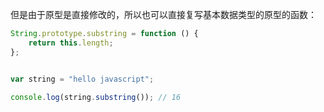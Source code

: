 但是由于原型是直接修改的，所以也可以直接复写基本数据类型的原型的函数：

```javascript
String.prototype.substring = function () {
    return this.length;
};


var string = "hello javascript";

console.log(string.substring()); // 16
```